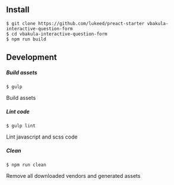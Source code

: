 ## Install
```
$ git clone https://github.com/lukeed/preact-starter vbakula-interactive-question-form
$ cd vbakula-interactive-question-form
$ npm run build
```


## Development

##### Build assets
```
$ gulp
```
Build assets


##### Lint code
```
$ gulp lint
```
Lint javascript and scss code


##### Clean
```
$ npm run clean
```
Remove all downloaded vendors and generated assets
